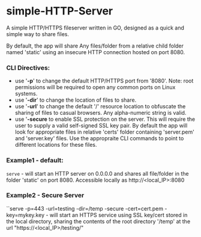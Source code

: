 # simple-HTTP-Server

A simple HTTP/HTTPS fileserver written in GO, designed as a quick and simple way to share files.

By default, the app will share Any files/folder from a relative child folder named 'static' using an insecure HTTP connection hosted on port 8080.

### CLI Directives:
- use '**-p**' to change the default HTTP/HTTPS port from '8080'.  Note: root permissions will be required to open any common ports on Linux systems.
- use '**-dir**' to change the location of files to share.
- use '**-url**' to change the default '/' resource location to obfuscate the sharing of files to casual browsers.  Any alpha-numeric string is valid.
- use '**-secure** to enable SSL protection on the server.  This will require the user to supply a valid self-signed SSL key pair.  By default the app will look for appropriate files in relative 'certs' folder containing 'server.pem' and 'server.key' files.  Use the appropraite CLI commands to point to different locations for these files.

### Example1 - default:
``serve`` - will start an HTTP server on 0.0.0.0 and shares all file/folder in the folder 'static' on  port 8080.  Accessible locally as http://<local_IP>:8080

### Example2 - Secure Server
``serve -p=443 -url=testing -dir=/temp -secure -cert=cert.pem -key=mykey.key - will start an HTTPS service using SSL key/cert stored in the local directory, sharing the contents of the root directory '/temp' at the url "https://<local_IP>/testing/"




